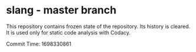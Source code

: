 # slang - master branch

This repository contains frozen state of the repository.
Its history is cleared. It is used only for static code
analysis with Codacy.

Commit Time: 1698330861